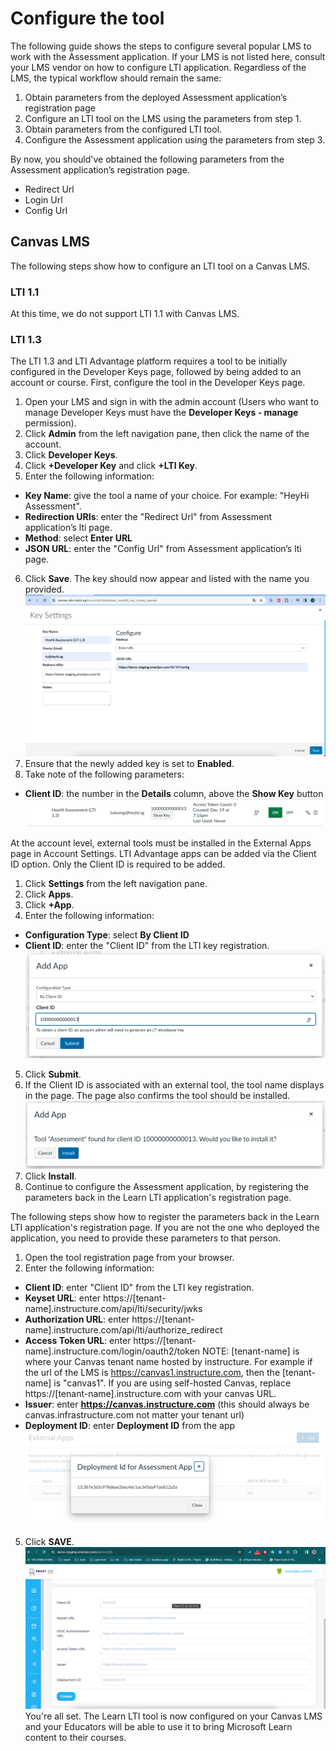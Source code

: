 # Configure the tool

The following guide shows the steps to configure several popular LMS to work with the Assessment application. If your LMS is not listed here, consult your LMS vendor on how to configure LTI application. Regardless of the LMS, the typical workflow should remain the same:

1. Obtain parameters from the deployed Assessment application’s registration page
2. Configure an LTI tool on the LMS using the parameters from step 1.
3. Obtain parameters from the configured LTI tool.
4. Configure the Assessment application using the parameters from step 3.

By now, you should've obtained the following parameters from the Assessment application’s registration page. 

- Redirect Url
- Login Url
- Config Url

## Canvas LMS

The following steps show how to configure an LTI tool on a Canvas LMS.

### LTI 1.1

At this time, we do not support LTI 1.1 with Canvas LMS.

### LTI 1.3

The LTI 1.3 and LTI Advantage platform requires a tool to be initially configured in the Developer Keys page, followed by being added to an account or course. First, configure the tool in the Developer Keys page.

1. Open your LMS and sign in with the admin account (Users who want to manage Developer Keys must have the **Developer Keys - manage** permission).
2. Click **Admin** from the left navigation pane, then click the name of the account.
3. Click **Developer Keys**.
4. Click **+Developer Key** and click **+LTI Key**.
5. Enter the following information:
* **Key Name**: give the tool a name of your choice. For example: "HeyHi Assessment".
* **Redirection URIs**: enter the "Redirect Url" from Assessment application’s lti page.
* **Method**: select **Enter URL**
* **JSON URL**: enter the "Config Url" from Assessment application’s lti page.
6. Click **Save**. The key should now appear and listed with the name you provided.
   ![Config.Canvas.1](/images/config.canvas.1.png)
7. Ensure that the newly added key is set to **Enabled**.
8. Take note of the following parameters:
* **Client ID**: the number in the **Details** column, above the **Show Key** button
  ![Config.Canvas.2](/images/config.canvas.2.png)

At the account level, external tools must be installed in the External Apps page in Account Settings. LTI Advantage apps can be added via the Client ID option. Only the Client ID is required to be added.

1. Click **Settings** from the left navigation pane.
2. Click **Apps**.
3. Click **+App**.
4. Enter the following information:
* **Configuration Type**: select **By Client ID**
* **Client ID**: enter the "Client ID" from the LTI key registration.
  ![Config.Canvas.3](/images/config.canvas.3.png)
5. Click **Submit**.
6. If the Client ID is associated with an external tool, the tool name displays in the page. The page also confirms the tool should be installed.
   ![Config.Canvas.4](/images/config.canvas.4.png)
7. Click **Install**.
8. Continue to configure the Assessment application, by registering the parameters back in the Learn LTI application's registration page.

The following steps show how to register the parameters back in the Learn LTI application's registration page. If you are not the one who deployed the application, you need to provide these parameters to that person.

1. Open the tool registration page from your browser.
2. Enter the following information:
* **Client ID**: enter "Client ID" from the LTI key registration.
* **Keyset URL**: enter https://[tenant-name].instructure.com/api/lti/security/jwks
* **Authorization URL**: enter https://[tenant-name].instructure.com/api/lti/authorize_redirect
* **Access Token URL**: enter https://[tenant-name].instructure.com/login/oauth2/token
  NOTE: [tenant-name] is where your Canvas tenant name hosted by instructure. For example if the url of the LMS is https://canvas1.instructure.com, then the [tenant-name] is "canvas1". If you are using self-hosted Canvas, replace https://[tenant-name].instructure.com with your canvas URL.
* **Issuer**: enter **https://canvas.instructure.com** (this should always be canvas.infrastructure.com not matter your tenant url)
* **Deployment ID**: enter **Deployment ID** from the app
  ![Config.Canvas.5](/images/config.canvas.5.png)
5. Click **SAVE**.
   ![Config.Canvas.6](/images/config.canvas.6.png)
You're all set. The Learn LTI tool is now configured on your Canvas LMS and your Educators will be able to use it to bring Microsoft Learn content to their courses. 

